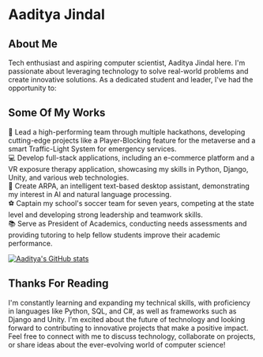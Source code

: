 # Aaditya Jindal

## About Me
Tech enthusiast and aspiring computer scientist, Aaditya Jindal here. I'm passionate about leveraging technology to solve real-world problems and create innovative solutions.
As a dedicated student and leader, I've had the opportunity to:

## Some Of My Works
🚀 Lead a high-performing team through multiple hackathons, developing cutting-edge projects like a Player-Blocking feature for the metaverse and a smart Traffic-Light System for emergency services.<br>
💻 Develop full-stack applications, including an e-commerce platform and a VR exposure therapy application, showcasing my skills in Python, Django, Unity, and various web technologies.<br>
🤖 Create ARPA, an intelligent text-based desktop assistant, demonstrating my interest in AI and natural language processing.<br>
⚽ Captain my school's soccer team for seven years, competing at the state level and developing strong leadership and teamwork skills.<br>
📚 Serve as President of Academics, conducting needs assessments and providing tutoring to help fellow students improve their academic performance.<br>

[![Aaditya's GitHub stats](https://github-readme-stats.vercel.app/api?username=retr0-os)](https://github.com/retr0-os/github-readme-stats)


## Thanks For Reading
I'm constantly learning and expanding my technical skills, with proficiency in languages like Python, SQL, and C#, as well as frameworks such as Django and Unity. I'm excited about the future of technology and looking forward to contributing to innovative projects that make a positive impact.
Feel free to connect with me to discuss technology, collaborate on projects, or share ideas about the ever-evolving world of computer science!
